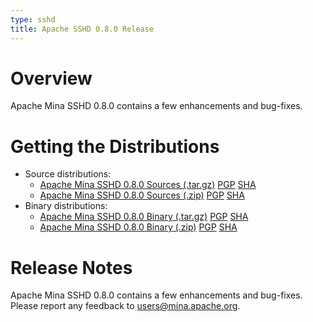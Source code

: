 ```yaml
---
type: sshd
title: Apache SSHD 0.8.0 Release
---
```


# Overview

Apache Mina SSHD 0.8.0 contains a few enhancements and bug-fixes.

# Getting the Distributions

* Source distributions:
    * [Apache Mina SSHD 0.8.0 Sources (.tar.gz)](https://archive.apache.org/dist/mina/sshd/0.8.0/apache-sshd-0.8.0-src.tar.gz) [PGP](https://archive.apache.org/dist/mina/sshd/0.8.0/apache-sshd-0.8.0-src.tar.gz.asc) [SHA](https://archive.apache.org/dist/mina/sshd/0.8.0/apache-sshd-0.8.0-src.tar.gz.sha1)
    * [Apache Mina SSHD 0.8.0 Sources (.zip)](https://archive.apache.org/dist/mina/sshd/0.8.0/apache-sshd-0.8.0-src.zip) [PGP](https://archive.apache.org/dist/mina/sshd/0.8.0/apache-sshd-0.8.0-src.zip.asc) [SHA](https://archive.apache.org/dist/mina/sshd/0.8.0/apache-sshd-0.8.0-src.zip.sha1)
* Binary distributions:
    * [Apache Mina SSHD 0.8.0 Binary (.tar.gz)](https://archive.apache.org/dist/mina/sshd/0.8.0/apache-sshd-0.8.0.tar.gz) [PGP](https://archive.apache.org/dist/mina/sshd/0.8.0/apache-sshd-0.8.0.tar.gz.asc) [SHA](https://archive.apache.org/dist/mina/sshd/0.8.0/apache-sshd-0.8.0.tar.gz.sha1)
    * [Apache Mina SSHD 0.8.0 Binary (.zip)](https://archive.apache.org/dist/mina/sshd/0.8.0/apache-sshd-0.8.0.zip) [PGP](https://archive.apache.org/dist/mina/sshd/0.8.0/apache-sshd-0.8.0.zip.asc) [SHA](https://archive.apache.org/dist/mina/sshd/0.8.0/apache-sshd-0.8.0.zip.sha1)

# Release Notes

Apache Mina SSHD 0.8.0 contains a few enhancements and bug-fixes.
Please report any feedback to [users@mina.apache.org](mailto:users@mina.apache.org).
